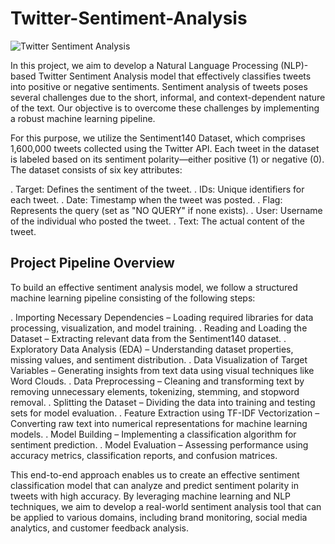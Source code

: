 # Twitter-Sentiment-Analysis
![Twitter Sentiment Analysis](https://github.com/user-attachments/assets/26f7acc3-b705-4ea8-a5ec-91566f9571f8)

In this project, we aim to develop a Natural Language Processing (NLP)-based Twitter Sentiment Analysis model that effectively classifies tweets into positive or negative sentiments. Sentiment analysis of tweets poses several challenges due to the short, informal, and context-dependent nature of the text. Our objective is to overcome these challenges by implementing a robust machine learning pipeline.

For this purpose, we utilize the Sentiment140 Dataset, which comprises 1,600,000 tweets collected using the Twitter API. Each tweet in the dataset is labeled based on its sentiment polarity—either positive (1) or negative (0). The dataset consists of six key attributes:

. Target: Defines the sentiment of the tweet.
. IDs: Unique identifiers for each tweet.
. Date: Timestamp when the tweet was posted.
. Flag: Represents the query (set as "NO QUERY" if none exists).
. User: Username of the individual who posted the tweet.
. Text: The actual content of the tweet.

## Project Pipeline Overview
To build an effective sentiment analysis model, we follow a structured machine learning pipeline consisting of the following steps:

. Importing Necessary Dependencies – Loading required libraries for data processing, visualization, and model training.
. Reading and Loading the Dataset – Extracting relevant data from the Sentiment140 dataset.
. Exploratory Data Analysis (EDA) – Understanding dataset properties, missing values, and sentiment distribution.
. Data Visualization of Target Variables – Generating insights from text data using visual techniques like Word Clouds.
. Data Preprocessing – Cleaning and transforming text by removing unnecessary elements, tokenizing, stemming, and stopword removal.
. Splitting the Dataset – Dividing the data into training and testing sets for model evaluation.
. Feature Extraction using TF-IDF Vectorization – Converting raw text into numerical representations for machine learning models.
. Model Building – Implementing a classification algorithm for sentiment prediction.
. Model Evaluation – Assessing performance using accuracy metrics, classification reports, and confusion matrices.

This end-to-end approach enables us to create an effective sentiment classification model that can analyze and predict sentiment polarity in tweets with high accuracy. By leveraging machine learning and NLP techniques, we aim to develop a real-world sentiment analysis tool that can be applied to various domains, including brand monitoring, social media analytics, and customer feedback analysis.
